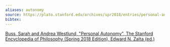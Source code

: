 ```yaml
---
aliases: autonomy
source: https://plato.stanford.edu/archives/spr2018/entries/personal-autonomy/
bibtex: 
---
```


[Buss, Sarah and Andrea Westlund, "Personal Autonomy", The Stanford Encyclopedia of Philosophy (Spring 2018 Edition), Edward N. Zalta (ed.)](https://plato.stanford.edu/archives/spr2018/entries/personal-autonomy/)

